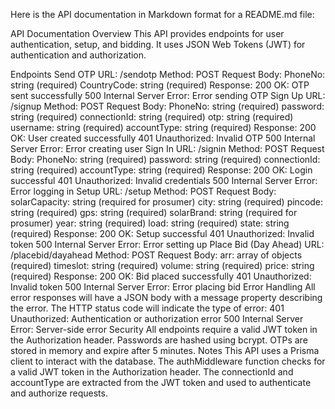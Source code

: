 Here is the API documentation in Markdown format for a README.md file:

API Documentation
Overview
This API provides endpoints for user authentication, setup, and bidding. It uses JSON Web Tokens (JWT) for authentication and authorization.

Endpoints
Send OTP
URL: /sendotp
Method: POST
Request Body:
PhoneNo: string (required)
CountryCode: string (required)
Response:
200 OK: OTP sent successfully
500 Internal Server Error: Error sending OTP
Sign Up
URL: /signup
Method: POST
Request Body:
PhoneNo: string (required)
password: string (required)
connectionId: string (required)
otp: string (required)
username: string (required)
accountType: string (required)
Response:
200 OK: User created successfully
401 Unauthorized: Invalid OTP
500 Internal Server Error: Error creating user
Sign In
URL: /signin
Method: POST
Request Body:
PhoneNo: string (required)
password: string (required)
connectionId: string (required)
accountType: string (required)
Response:
200 OK: Login successful
401 Unauthorized: Invalid credentials
500 Internal Server Error: Error logging in
Setup
URL: /setup
Method: POST
Request Body:
solarCapacity: string (required for prosumer)
city: string (required)
pincode: string (required)
gps: string (required)
solarBrand: string (required for prosumer)
year: string (required)
load: string (required)
state: string (required)
Response:
200 OK: Setup successful
401 Unauthorized: Invalid token
500 Internal Server Error: Error setting up
Place Bid (Day Ahead)
URL: /placebid/dayahead
Method: POST
Request Body:
arr: array of objects (required)
timeslot: string (required)
volume: string (required)
price: string (required)
Response:
200 OK: Bid placed successfully
401 Unauthorized: Invalid token
500 Internal Server Error: Error placing bid
Error Handling
All error responses will have a JSON body with a message property describing the error.
The HTTP status code will indicate the type of error:
401 Unauthorized: Authentication or authorization error
500 Internal Server Error: Server-side error
Security
All endpoints require a valid JWT token in the Authorization header.
Passwords are hashed using bcrypt.
OTPs are stored in memory and expire after 5 minutes.
Notes
This API uses a Prisma client to interact with the database.
The authMiddleware function checks for a valid JWT token in the Authorization header.
The connectionId and accountType are extracted from the JWT token and used to authenticate and authorize requests.
